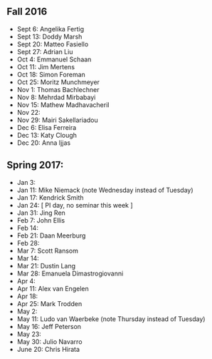 ## Fall 2016

 - Sept 6: Angelika Fertig
 - Sept 13: Doddy Marsh
 - Sept 20: Matteo Fasiello
 - Sept 27: Adrian Liu
 - Oct 4: Emmanuel Schaan
 - Oct 11: Jim Mertens
 - Oct 18: Simon Foreman
 - Oct 25: Moritz Munchmeyer
 - Nov 1: Thomas Bachlechner
 - Nov 8:  Mehrdad Mirbabayi
 - Nov 15: Mathew Madhavacheril
 - Nov 22: 
 - Nov 29: Mairi Sakellariadou
 - Dec 6: Elisa Ferreira
 - Dec 13: Katy Clough
 - Dec 20: Anna Ijjas

## Spring 2017:

 - Jan 3: 
 - Jan 11: Mike Niemack (note Wednesday instead of Tuesday)
 - Jan 17: Kendrick Smith
 - Jan 24: [ PI day, no seminar this week ]
 - Jan 31: Jing Ren
 - Feb 7:  John Ellis
 - Feb 14: 
 - Feb 21: Daan Meerburg
 - Feb 28: 
 - Mar 7: Scott Ransom
 - Mar 14: 
 - Mar 21: Dustin Lang
 - Mar 28: Emanuela Dimastrogiovanni 
 - Apr 4:
 - Apr 11: Alex van Engelen
 - Apr 18:
 - Apr 25: Mark Trodden
 - May 2:
 - May 11: Ludo van Waerbeke (note Thursday instead of Tuesday)
 - May 16: Jeff Peterson
 - May 23:
 - May 30: Julio Navarro
 - June 20: Chris Hirata
